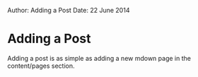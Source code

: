 Author: Adding a Post
Date: 22 June 2014


# Adding a Post

Adding a post is as simple as adding a new mdown page in the content/pages section.

